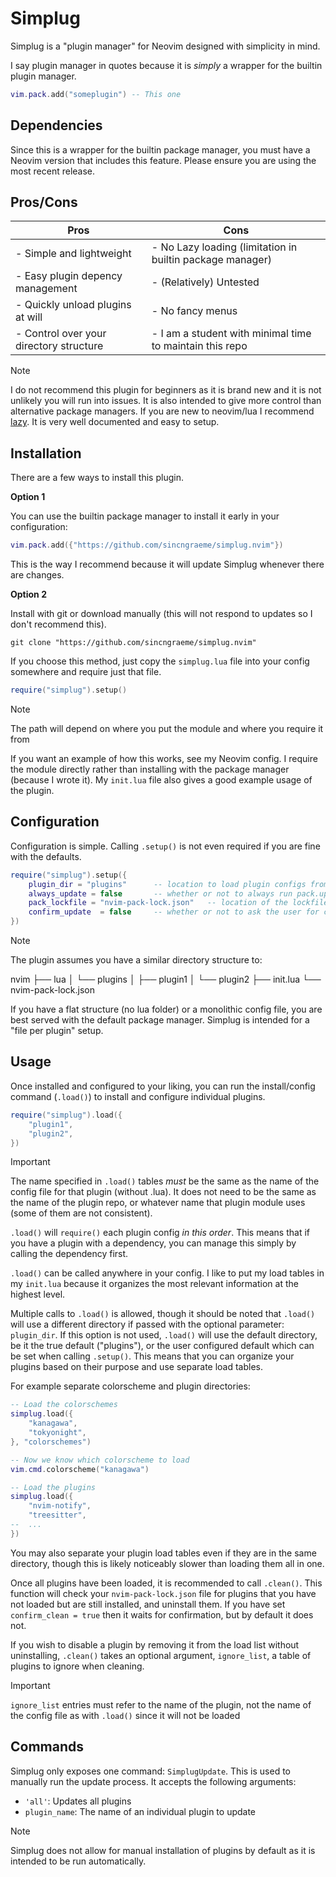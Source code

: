 # Simplug

Simplug is a "plugin manager" for Neovim designed with simplicity in mind.

I say plugin manager in quotes because it is *simply* a wrapper for the builtin plugin manager.

```lua
vim.pack.add("someplugin") -- This one
```

## Dependencies

Since this is a wrapper for the builtin package manager, you must have a Neovim version that includes this feature.
Please ensure you are using the most recent release.

## Pros/Cons

| Pros                                    | Cons                                                      |
| --------------------------------------- | --------------------------------------------------------- |
| - Simple and lightweight                | - No Lazy loading (limitation in builtin package manager) |
| - Easy plugin depency management        | - (Relatively) Untested                                   |
| - Quickly unload plugins at will        | - No fancy menus                                          |
| - Control over your directory structure | - I am a student with minimal time to maintain this repo  |

>[!note]
>I do not recommend this plugin for beginners as it is brand new and it is not unlikely you will run into issues. It is also intended to give more control than alternative package managers. If you are new to neovim/lua I recommend [lazy](https://lazy.folke.io/). It is very well documented and easy to setup.

## Installation

There are a few ways to install this plugin. 

**Option 1**

You can use the builtin package manager to install it early in your
configuration:

```lua
vim.pack.add({"https://github.com/sincngraeme/simplug.nvim"})
```

This is the way I recommend because it will update Simplug whenever there are changes.

**Option 2**

Install with git or download manually (this will not respond to updates so I don't recommend this). 

```git
git clone "https://github.com/sincngraeme/simplug.nvim"
```

If you choose this method, just copy the `simplug.lua` file into your config somewhere and require just that
file.

```lua
require("simplug").setup()
```

>[!note]
>The path will depend on where you put the module and where you require it from

If you want an example of how this works, see my Neovim config. I require the module directly rather than
installing with the package manager (because I wrote it). My `init.lua` file also gives a good example usage of
the plugin.

## Configuration

Configuration is simple. Calling `.setup()` is not even required if you are fine with the defaults.

```lua
require("simplug").setup({
    plugin_dir = "plugins"      -- location to load plugin configs from (can also be passed to the load function)
    always_update = false       -- whether or not to always run pack.update with load
    pack_lockfile = "nvim-pack-lock.json"   -- location of the lockfile if not in the default location
    confirm_update  = false     -- whether or not to ask the user for confirmation when updating plugins
})
```

>[!Note]
>The plugin assumes you have a similar directory structure to:
>
>nvim
>├── lua
>│   └── plugins
>│       ├── plugin1
>│       └── plugin2
>├── init.lua
>└── nvim-pack-lock.json
>
>If you have a flat structure (no lua folder) or a monolithic config file, you are best served with the default
>package manager. Simplug is intended for a "file per plugin" setup.

## Usage

Once installed and configured to your liking, you can run the install/config command (`.load()`) to install and
configure individual plugins.

```lua
require("simplug").load({
    "plugin1",
    "plugin2",
})
```

>[!Important]
>The name specified in `.load()` tables *must* be the same as the name of the config file for that plugin
>(without .lua). It does not need to be the same as the name of the plugin repo, or whatever name that plugin
>module uses (some of them are not consistent).

`.load()` will `require()` each plugin config *in this order*. This means that if you have a plugin with a
dependency, you can manage this simply by calling the dependency first.

`.load()` can be called anywhere in your config. I like to put my load tables in my `init.lua` because it organizes
the most relevant information at the highest level.

Multiple calls to `.load()` is allowed, though it should be noted that `.load()` will use a different directory
if passed with the optional parameter: `plugin_dir`. If this option is not used, `.load()` will use the default
directory, be it the true default ("plugins"), or the user configured default which can be set when calling
`.setup()`. This means that you can organize your plugins based on their purpose and use separate load tables.

For example separate colorscheme and plugin directories:

```lua
-- Load the colorschemes 
simplug.load({
    "kanagawa",
    "tokyonight",
}, "colorschemes")

-- Now we know which colorscheme to load
vim.cmd.colorscheme("kanagawa")

-- Load the plugins 
simplug.load({
    "nvim-notify",
    "treesitter",
--  ...
})
```

You may also separate your plugin load tables even if they are in the same directory, though this is likely 
noticeably slower than loading them all in one.

Once all plugins have been loaded, it is recommended to call `.clean()`. This function will check your
`nvim-pack-lock.json` file for plugins that you have not loaded but are still installed, and uninstall them. If
you have set `confirm_clean = true` then it waits for confirmation, but by default it does not.

If you wish to disable a plugin by removing it from the load list without uninstalling, `.clean()` takes an optional argument, `ignore_list`, a table of plugins to ignore when cleaning. 

>[!important]
>`ignore_list` entries must refer to the name of the plugin, not the name of the config file as with `.load()` since it will not be loaded

## Commands

Simplug only exposes one command: `SimplugUpdate`. This is used to manually run the update process. It accepts
the following arguments:

- `'all'`: Updates all plugins
- `plugin_name`: The name of an individual plugin to update

>[!note]
>Simplug does not allow for manual installation of plugins by default as it is intended to be run automatically.
